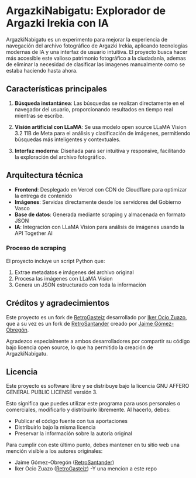 # ArgazkiNabigatu: Explorador de Argazki Irekia con IA

ArgazkiNabigatu es un experimento para mejorar la experiencia de navegación del archivo fotográfico de Argazki Irekia, aplicando tecnologías modernas de IA y una interfaz de usuario intuitiva. El proyecto busca hacer más accesible este valioso patrimonio fotográfico a la ciudadanía, ademas de eliminar la necesidad de clasificar las imagenes manualmente como se estaba haciendo hasta ahora.

## Características principales

1. **Búsqueda instantánea**: Las búsquedas se realizan directamente en el navegador del usuario, proporcionando resultados en tiempo real mientras se escribe.

2. **Visión artificial con LLaMA**: Se usa modelo open source LLaMA Vision 3.2 11B de Meta para el análisis y clasificación de imágenes, permitiendo búsquedas más inteligentes y contextuales.

3. **Interfaz moderna**: Diseñada para ser intuitiva y responsive, facilitando la exploración del archivo fotográfico.

## Arquitectura técnica

- **Frontend**: Desplegado en Vercel con CDN de Cloudflare para optimizar la entrega de contenido
- **Imágenes**: Servidas directamente desde los servidores del Gobierno Vasco
- **Base de datos**: Generada mediante scraping y almacenada en formato JSON
- **IA**: Integración con LLaMA Vision para análisis de imágenes usando la API Together AI

### Proceso de scraping

El proyecto incluye un script Python que:
1. Extrae metadatos e imágenes del archivo original
2. Procesa las imágenes con LLaMA Vision
3. Genera un JSON estructurado con toda la información

## Créditos y agradecimientos

Este proyecto es un fork de [RetroGasteiz](https://github.com/0x10-z/retrogasteiz) desarrollado por [Iker Ocio Zuazo](https://ikerocio.com), que a su vez es un fork de [RetroSantander](https://github.com/JaimeObregon/retrosantander) creado por [Jaime Gómez-Obregón](https://twitter.com/JaimeObregon).

Agradezco especialmente a ambos desarrolladores por compartir su código bajo licencia open source, lo que ha permitido la creación de ArgazkiNabigatu.

## Licencia

Este proyecto es software libre y se distribuye bajo la licencia GNU AFFERO GENERAL PUBLIC LICENSE versión 3.

Esto significa que puedes utilizar este programa para usos personales o comerciales, modificarlo y distribuirlo libremente. Al hacerlo, debes:
- Publicar el código fuente con tus aportaciones
- Distribuirlo bajo la misma licencia
- Preservar la información sobre la autoría original

Para cumplir con este último punto, debes mantener en tu sitio web una mención visible a los autores originales:
- Jaime Gómez-Obregón ([RetroSantander](https://github.com/JaimeObregon/retrosantander))
- Iker Ocio Zuazo ([RetroGasteiz](https://github.com/0x10-z/retrogasteiz))
-Y una mencion a este repo